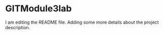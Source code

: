 # GITModule3lab
I am editing the README file. Adding some more details about the project
description.
